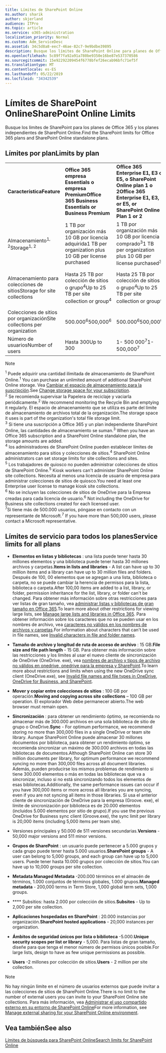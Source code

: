 ```yaml
---
title: Límites de SharePoint Online
ms.author: sharik
author: skjerland
audience: ITPro
ms.topic: article
ms.service: o365-administration
localization_priority: Normal
ms.custom: Adm_ServiceDesc
ms.assetid: 34c5d8a8-eec7-46ae-82c7-9e9bdbe39895
description: Busque los límites de SharePoint Online para planes de Office 365 Enterprise e independientes.
ms.openlocfilehash: 5c89f7fa92a91a780be9350e16be87e537370586
ms.sourcegitcommit: 15e92292209454f6778bfef26ecab96bfc71ef5f
ms.translationtype: MT
ms.contentlocale: es-ES
ms.lasthandoff: 05/22/2019
ms.locfileid: "34342539"
---
```

# <a name="sharepoint-online-limits"></a><span data-ttu-id="f93c1-103">Límites de SharePoint Online</span><span class="sxs-lookup"><span data-stu-id="f93c1-103">SharePoint Online Limits</span></span>

<span data-ttu-id="f93c1-104">Busque los límites de SharePoint para los planes de Office 365 y los planes independientes de SharePoint Online.</span><span class="sxs-lookup"><span data-stu-id="f93c1-104">Find the SharePoint limits for Office 365 plans and SharePoint Online standalone plans.</span></span>
  
## <a name="limits-by-plan"></a><span data-ttu-id="f93c1-105">Límites por plan</span><span class="sxs-lookup"><span data-stu-id="f93c1-105">Limits by plan</span></span>

|||||
|:-----|:-----|:-----|:-----|
|<span data-ttu-id="f93c1-106">**Característica**</span><span class="sxs-lookup"><span data-stu-id="f93c1-106">**Feature**</span></span> <br/> |<span data-ttu-id="f93c1-107">**Office 365 empresa Essentials o empresa Premium**</span><span class="sxs-lookup"><span data-stu-id="f93c1-107">**Office 365 Business Essentials or Business Premium**</span></span> <br/> |<span data-ttu-id="f93c1-108">**Office 365 Enterprise E1, E3 o E5, o SharePoint Online plan 1 o 2**</span><span class="sxs-lookup"><span data-stu-id="f93c1-108">**Office 365 Enterprise E1, E3, or E5, or SharePoint Online Plan 1 or 2**</span></span> <br/> | <span data-ttu-id="f93c1-109">**Office 365 Enterprise F1**</span><span class="sxs-lookup"><span data-stu-id="f93c1-109">**Office 365 Enterprise F1**</span></span> <br/> |
|<span data-ttu-id="f93c1-110">Almacenamiento<sup>1, 2</sup></span><span class="sxs-lookup"><span data-stu-id="f93c1-110">Storage<sup>1, 2</sup></span></span> <br/> |<span data-ttu-id="f93c1-111">1 TB por organización más 10 GB por licencia adquirida</span><span class="sxs-lookup"><span data-stu-id="f93c1-111">1 TB per organization plus 10 GB per license purchased</span></span>  <br/> |<span data-ttu-id="f93c1-112">1 TB por organización más 10 GB por licencia comprado<sup>3</sup></span><span class="sxs-lookup"><span data-stu-id="f93c1-112">1 TB per organization plus 10 GB per license purchased<sup>3</sup></span></span> <br/> |<span data-ttu-id="f93c1-113">1 TB por organización <sup>3</sup></span><span class="sxs-lookup"><span data-stu-id="f93c1-113">1 TB per organization <sup>3</sup></span></span> <br/> |
|<span data-ttu-id="f93c1-114">Almacenamiento para colecciones de sitios</span><span class="sxs-lookup"><span data-stu-id="f93c1-114">Storage for site collections</span></span>  <br/> |<span data-ttu-id="f93c1-115">Hasta 25 TB por colección de sitios o grupo<sup>4</sup></span><span class="sxs-lookup"><span data-stu-id="f93c1-115">Up to 25 TB per site collection or group<sup>4</sup></span></span> <br/> |<span data-ttu-id="f93c1-116">Hasta 25 TB por colección de sitios o grupo<sup>4</sup></span><span class="sxs-lookup"><span data-stu-id="f93c1-116">Up to 25 TB per site collection or group<sup>4</sup></span></span> <br/> |<span data-ttu-id="f93c1-117">Hasta 25 TB por colección de sitios o grupo<sup>5</sup></span><span class="sxs-lookup"><span data-stu-id="f93c1-117">Up to 25 TB per site collection or group<sup>5</sup></span></span> <br/> |
|<span data-ttu-id="f93c1-118">Colecciones de sitios por organización</span><span class="sxs-lookup"><span data-stu-id="f93c1-118">Site collections per organization</span></span>  <br/> |<span data-ttu-id="f93c1-119">500.000<sup>6</sup></span><span class="sxs-lookup"><span data-stu-id="f93c1-119">500,000<sup>6</sup></span></span> <br/> |<span data-ttu-id="f93c1-120">500.000<sup>6</sup></span><span class="sxs-lookup"><span data-stu-id="f93c1-120">500,000<sup>6</sup></span></span> <br/> |<span data-ttu-id="f93c1-121">500 000</span><span class="sxs-lookup"><span data-stu-id="f93c1-121">500,000</span></span><br/> |
|<span data-ttu-id="f93c1-122">Número de usuarios</span><span class="sxs-lookup"><span data-stu-id="f93c1-122">Number of users</span></span>  <br/> |<span data-ttu-id="f93c1-123">Hasta 300</span><span class="sxs-lookup"><span data-stu-id="f93c1-123">Up to 300</span></span>  <br/> |<span data-ttu-id="f93c1-124">1- 500 000<sup>7</sup></span><span class="sxs-lookup"><span data-stu-id="f93c1-124">1- 500,000<sup>7</sup></span></span> <br/> |<span data-ttu-id="f93c1-125">1- 500 000<sup>7</sup></span><span class="sxs-lookup"><span data-stu-id="f93c1-125">1- 500,000<sup>7</sup></span></span> <br/> |
   
> [!NOTE]
> <span data-ttu-id="f93c1-126"><sup>1</sup> Puede adquirir una cantidad ilimitada de almacenamiento de SharePoint Online.</span><span class="sxs-lookup"><span data-stu-id="f93c1-126"><sup>1</sup> You can purchase an unlimited amount of additional SharePoint Online storage.</span></span> <span data-ttu-id="f93c1-127">Vea [Cambiar el espacio de almacenamiento para la suscripción](https://support.office.com/article/96EA3533-DE64-4B01-839A-C560875A662C).</span><span class="sxs-lookup"><span data-stu-id="f93c1-127">See [Change storage space for your subscription](https://support.office.com/article/96EA3533-DE64-4B01-839A-C560875A662C).</span></span> 
<br/><span data-ttu-id="f93c1-128"><sup>2</sup> Se recomienda supervisar la Papelera de reciclaje y vaciarla periódicamente.</span><span class="sxs-lookup"><span data-stu-id="f93c1-128"><sup>2</sup> We recommend monitoring the Recycle Bin and emptying it regularly.</span></span> <span data-ttu-id="f93c1-129">El espacio de almacenamiento que se utiliza es parte del límite de almacenamiento de archivos total de la organización.</span><span class="sxs-lookup"><span data-stu-id="f93c1-129">The storage space it uses is part of the organization's total file storage limit.</span></span> 
<br/> <span data-ttu-id="f93c1-130"><sup>3</sup> Si tiene una suscripción a Office 365 y un plan independiente SharePoint Online, las cantidades de almacenamiento se suman.</span><span class="sxs-lookup"><span data-stu-id="f93c1-130"><sup>3</sup> When you have an Office 365 subscription and a SharePoint Online standalone plan, the storage amounts are added.</span></span> 
<br/><span data-ttu-id="f93c1-131"><sup>4</sup> los administradores de SharePoint Online pueden establecer límites de almacenamiento para sitios y colecciones de sitios.</span><span class="sxs-lookup"><span data-stu-id="f93c1-131"><sup>4</sup> SharePoint Online administrators can set storage limits for site collections and sites.</span></span>
<br/> <span data-ttu-id="f93c1-132"><sup>5</sup> Los trabajadores de quiosco no pueden administrar colecciones de sitios de SharePoint Online.</span><span class="sxs-lookup"><span data-stu-id="f93c1-132"><sup>5</sup> Kiosk workers can't administer SharePoint Online site collections.</span></span> <span data-ttu-id="f93c1-133">Necesita al menos una licencia de usuario de empresa para administrar colecciones de sitios de quiosco.</span><span class="sxs-lookup"><span data-stu-id="f93c1-133">You need at least one Enterprise user license to manage kiosk site collections.</span></span> 
<br/> <span data-ttu-id="f93c1-134"><sup>6</sup> No se incluyen las colecciones de sitios de OneDrive para la Empresa creadas para cada licencia de usuario.</span><span class="sxs-lookup"><span data-stu-id="f93c1-134"><sup>6</sup> Not including the OneDrive for Business site collections created for each licensed user.</span></span> 
<br/><span data-ttu-id="f93c1-135"><sup>7</sup>Si tiene más de 500.000 usuarios, póngase en contacto con un representante de Microsoft.</span><span class="sxs-lookup"><span data-stu-id="f93c1-135"><sup>7</sup> If you have more than 500,000 users, please contact a Microsoft representative.</span></span> 
  

  
## <a name="service-limits-for-all-plans"></a><span data-ttu-id="f93c1-136">Límites de servicio para todos los planes</span><span class="sxs-lookup"><span data-stu-id="f93c1-136">Service limits for all plans</span></span>

- <span data-ttu-id="f93c1-137">**Elementos en listas y bibliotecas** : una lista puede tener hasta 30 millones elementos y una biblioteca puede tener hasta 30 millones archivos y carpetas.</span><span class="sxs-lookup"><span data-stu-id="f93c1-137">**Items in lists and libraries** - A list can have up to 30 million items and a library can have up to 30 million files and folders.</span></span> <span data-ttu-id="f93c1-138">Después de 100, 00 elementos que se agregan a una lista, biblioteca o carpeta, no se puede cambiar la herencia de permisos para la lista, biblioteca o carpeta.</span><span class="sxs-lookup"><span data-stu-id="f93c1-138">After 100,00 items are added to a list, library, or folder, permission inheritance for the list, library, or folder can't be changed.</span></span> <span data-ttu-id="f93c1-139">Para obtener más información sobre otras restricciones para ver listas de gran tamaño, vea [administrar listas y bibliotecas de gran tamaño en Office 365](https://support.office.com/article/b4038448-ec0e-49b7-b853-679d3d8fb784).</span><span class="sxs-lookup"><span data-stu-id="f93c1-139">To learn more about other restrictions for viewing large lists, see [Manage large lists and libraries in Office 365](https://support.office.com/article/b4038448-ec0e-49b7-b853-679d3d8fb784).</span></span> <span data-ttu-id="f93c1-140">Para obtener información sobre los caracteres que no se pueden usar en los nombres de archivo, vea [caracteres no válidos en los nombres de archivos y carpetas](https://support.office.com/article/64883a5d-228e-48f5-b3d2-eb39e07630fa).</span><span class="sxs-lookup"><span data-stu-id="f93c1-140">For information about characters that can't be used in file names, see [Invalid characters in file and folder names](https://support.office.com/article/64883a5d-228e-48f5-b3d2-eb39e07630fa).</span></span>

- <span data-ttu-id="f93c1-141">**Tamaño de archivo y longitud de ruta de acceso de archivo** : 15 GB.</span><span class="sxs-lookup"><span data-stu-id="f93c1-141">**File size and file path length** - 15 GB.</span></span> <span data-ttu-id="f93c1-142">Para obtener más información sobre las restricciones y los límites al usar el nuevo cliente de sincronización de OneDrive (OneDrive. exe), vea [nombres de archivo y tipos de archivo no válidos en onedrive, onedrive para la empresa y SharePoint](https://support.office.com/article/64883a5d-228e-48f5-b3d2-eb39e07630fa).</span><span class="sxs-lookup"><span data-stu-id="f93c1-142">To learn more about restrictions and limits when using the new OneDrive sync client (OneDrive.exe), see [Invalid file names and file types in OneDrive, OneDrive for Business, and SharePoint](https://support.office.com/article/64883a5d-228e-48f5-b3d2-eb39e07630fa).</span></span>

- <span data-ttu-id="f93c1-143">**Mover y copiar entre colecciones de sitios** : 100 GB por operación.</span><span class="sxs-lookup"><span data-stu-id="f93c1-143">**Moving and copying across site collections** – 100 GB per operation.</span></span> <span data-ttu-id="f93c1-144">El explorador Web debe permanecer abierto.</span><span class="sxs-lookup"><span data-stu-id="f93c1-144">The web browser must remain open.</span></span>

- <span data-ttu-id="f93c1-145">**Sincronización** : para obtener un rendimiento óptimo, se recomienda no almacenar más de 300.000 archivos en una sola biblioteca de sitio de grupo o OneDrive.</span><span class="sxs-lookup"><span data-stu-id="f93c1-145">**Sync** - For optimum performance, we recommend storing no more than 300,000 files in a single OneDrive or team site library.</span></span> <span data-ttu-id="f93c1-146">Aunque SharePoint Online puede almacenar 30 millones documentos por biblioteca, para obtener un rendimiento óptimo, se recomienda sincronizar un máximo de 300.000 archivos en todas las bibliotecas de documentos.</span><span class="sxs-lookup"><span data-stu-id="f93c1-146">Although SharePoint Online can store 30 million documents per library, for optimum performance we recommend syncing no more than 300,000 files across all document libraries.</span></span> <span data-ttu-id="f93c1-147">Además, pueden producirse los mismos problemas de rendimiento si tiene 300.000 elementos o más en todas las bibliotecas que va a sincronizar, incluso si no está sincronizando todos los elementos de esas bibliotecas.</span><span class="sxs-lookup"><span data-stu-id="f93c1-147">Additionally, the same performance issues can occur if you have 300,000 items or more across all libraries you are syncing, even if you are not syncing all items in those libraries.</span></span> <span data-ttu-id="f93c1-148">Si usa el anterior cliente de sincronización de OneDrive para la empresa (Groove. exe), el límite de sincronización por biblioteca es de 20.000 elementos (incluidos 5.000 elementos por sitio de grupo).</span><span class="sxs-lookup"><span data-stu-id="f93c1-148">If you use the previous OneDrive for Business sync client (Groove.exe), the sync limit per library is 20,000 items (including 5,000 items per team site).</span></span>

- <span data-ttu-id="f93c1-149">Versiones principales y 50.000 de 511 versiones secundarias.</span><span class="sxs-lookup"><span data-stu-id="f93c1-149">**Versions** - 50,000 major versions and 511 minor versions.</span></span>

- <span data-ttu-id="f93c1-150">**Grupos de SharePoint** : un usuario puede pertenecer a 5.000 grupos y cada grupo puede tener hasta 5.000 usuarios.</span><span class="sxs-lookup"><span data-stu-id="f93c1-150">**SharePoint groups** - A user can belong to 5,000 groups, and each group can have up to 5,000 users.</span></span> <span data-ttu-id="f93c1-151">Puede tener hasta 10.000 grupos por colección de sitios.</span><span class="sxs-lookup"><span data-stu-id="f93c1-151">You can have up to 10,000 groups per site collection.</span></span>

- <span data-ttu-id="f93c1-152">**Metadata Managed Metadata** -200.000 términos en el almacén de términos, 1.000 conjuntos de términos globales, 1.000 grupos.</span><span class="sxs-lookup"><span data-stu-id="f93c1-152">**Managed metadata** - 200,000 terms in Term Store, 1,000 global term sets, 1,000 groups.</span></span>

- <span data-ttu-id="f93c1-153">\*\*\*\* Subsitios: hasta 2.000 por colección de sitios.</span><span class="sxs-lookup"><span data-stu-id="f93c1-153">**Subsites** - Up to 2,000 per site collection.</span></span>

- <span data-ttu-id="f93c1-154">**Aplicaciones hospedadas en SharePoint** : 20.000 instancias por organización.</span><span class="sxs-lookup"><span data-stu-id="f93c1-154">**SharePoint hosted applications** - 20,000 instances per organization.</span></span>

- <span data-ttu-id="f93c1-155">**Ámbitos de seguridad únicos por lista o biblioteca** -5.000.</span><span class="sxs-lookup"><span data-stu-id="f93c1-155">**Unique security scopes per list or library** - 5,000.</span></span> <span data-ttu-id="f93c1-156">Para listas de gran tamaño, diseñe para que tenga el menor número de permisos únicos posible.</span><span class="sxs-lookup"><span data-stu-id="f93c1-156">For large lists, design to have as few unique permissions as possible.</span></span>

- <span data-ttu-id="f93c1-157">**Users** -2 millones por colección de sitios.</span><span class="sxs-lookup"><span data-stu-id="f93c1-157">**Users** - 2 million per site collection.</span></span>

> [!NOTE]
> <span data-ttu-id="f93c1-158">No hay ningún límite en el número de usuarios externos que puede invitar a las colecciones de sitios de SharePoint Online.</span><span class="sxs-lookup"><span data-stu-id="f93c1-158">There is no limit to the number of external users you can invite to your SharePoint Online site collections.</span></span> <span data-ttu-id="f93c1-159">Para más información, vea [Administrar el uso compartido externo en su entorno de SharePoint Online](/sharepoint/external-sharing-overview)</span><span class="sxs-lookup"><span data-stu-id="f93c1-159">For more information, see [Manage external sharing for your SharePoint Online environment](/sharepoint/external-sharing-overview).</span></span>

## <a name="see-also"></a><span data-ttu-id="f93c1-160">Vea también</span><span class="sxs-lookup"><span data-stu-id="f93c1-160">See also</span></span>

[<span data-ttu-id="f93c1-161">Límites de búsqueda para SharePoint Online</span><span class="sxs-lookup"><span data-stu-id="f93c1-161">Search limits for SharePoint Online</span></span>](/sharepoint/search-limits)
